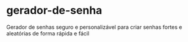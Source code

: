 # gerador-de-senha
Gerador de senhas seguro e personalizável para criar senhas fortes e aleatórias de forma rápida e fácil
